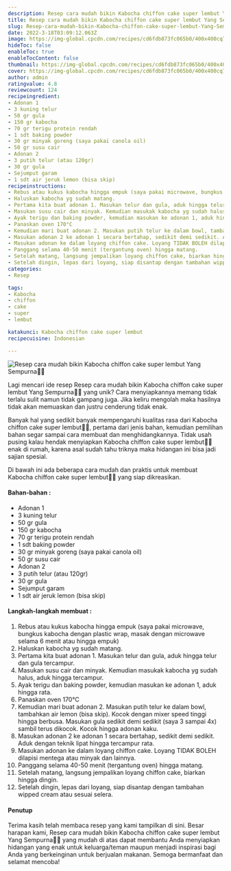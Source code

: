 ```yaml
---
description: Resep cara mudah bikin Kabocha chiffon cake super lembut Yang Sempurna"
title: Resep cara mudah bikin Kabocha chiffon cake super lembut Yang Sempurna
slug: Resep-cara-mudah-bikin-Kabocha-chiffon-cake-super-lembut-Yang-Sempurna
date: 2022-3-18T03:09:12.063Z
image: https://img-global.cpcdn.com/recipes/cd6fdb873fc065b0/400x400cq70/photo.jpg
hideToc: false
enableToc: true
enableTocContent: false
thumbnail: https://img-global.cpcdn.com/recipes/cd6fdb873fc065b0/400x400cq70/photo.jpg
cover: https://img-global.cpcdn.com/recipes/cd6fdb873fc065b0/400x400cq70/photo.jpg
author: admin
ratingvalue: 4.8
reviewcount: 124
recipeingredient:
- Adonan 1
- 3 kuning telur
- 50 gr gula
- 150 gr kabocha
- 70 gr terigu protein rendah
- 1 sdt baking powder
- 30 gr minyak goreng (saya pakai canola oil)
- 50 gr susu cair
- Adonan 2
- 3 putih telur (atau 120gr)
- 30 gr gula
- Sejumput garam
- 1 sdt air jeruk lemon (bisa skip)
recipeinstructions:
- Rebus atau kukus kabocha hingga empuk (saya pakai microwave, bungkus kabocha dengan plastic wrap, masak dengan microwave selama 6 menit atau hingga empuk)
- Haluskan kabocha yg sudah matang.
- Pertama kita buat adonan 1. Masukan telur dan gula, aduk hingga telur dan gula tercampur.
- Masukan susu cair dan minyak. Kemudian masukak kabocha yg sudah halus, aduk hingga tercampur.
- Ayak terigu dan baking powder, kemudian masukan ke adonan 1, aduk hingga rata.
- Panaskan oven 170°C
- Kemudian mari buat adonan 2. Masukan putih telur ke dalam bowl, tambahkan air lemon (bisa skip). Kocok dengan mixer speed tinggi hingga berbusa. Masukan gula sedikit demi sedikit (saya 3 sampai 4x) sambil terus dikocok. Kocok hingga adonan kaku.
- Masukan adonan 2 ke adonan 1 secara bertahap, sedikit demi sedikit. Aduk dengan teknik lipat hingga tercampur rata.
- Masukan adonan ke dalam loyang chiffon cake. Loyang TIDAK BOLEH dilapisi mentega atau minyak dan lainnya.
- Panggang selama 40-50 menit (tergantung oven) hingga matang.
- Setelah matang, langsung jempalikan loyang chiffon cake, biarkan hingga dingin.
- Setelah dingin, lepas dari loyang, siap disantap dengan tambahan wipped cream atau sesuai selera.
categories:
- Resep

tags:
- Kabocha
- chiffon
- cake
- super
- lembut

katakunci: Kabocha chiffon cake super lembut
recipecuisine: Indonesian

---
```


![Resep cara mudah bikin Kabocha chiffon cake super lembut Yang Sempurna👩‍🍳](https://img-global.cpcdn.com/recipes/cd6fdb873fc065b0/400x400cq70/photo.jpg)

Lagi mencari ide resep Resep cara mudah bikin Kabocha chiffon cake super lembut Yang Sempurna👩‍🍳 yang unik? Cara menyiapkannya memang tidak terlalu sulit namun tidak gampang juga. Jika keliru mengolah maka hasilnya tidak akan memuaskan dan justru cenderung tidak enak.

Banyak hal yang sedikit banyak mempengaruhi kualitas rasa dari Kabocha chiffon cake super lembut👩‍🍳, pertama dari jenis bahan, kemudian pemilihan bahan segar sampai cara membuat dan menghidangkannya. Tidak usah pusing kalau hendak menyiapkan Kabocha chiffon cake super lembut👩‍🍳 enak di rumah, karena asal sudah tahu triknya maka hidangan ini bisa jadi sajian spesial.

Di bawah ini ada beberapa cara mudah dan praktis untuk membuat Kabocha chiffon cake super lembut👩‍🍳 yang siap dikreasikan.

<!--inarticleads1-->

#### Bahan-bahan :

- Adonan 1
- 3 kuning telur
- 50 gr gula
- 150 gr kabocha
- 70 gr terigu protein rendah
- 1 sdt baking powder
- 30 gr minyak goreng (saya pakai canola oil)
- 50 gr susu cair
- Adonan 2
- 3 putih telur (atau 120gr)
- 30 gr gula
- Sejumput garam
- 1 sdt air jeruk lemon (bisa skip)

<!--inarticleads2-->

#### Langkah-langkah membuat :

1. Rebus atau kukus kabocha hingga empuk (saya pakai microwave, bungkus kabocha dengan plastic wrap, masak dengan microwave selama 6 menit atau hingga empuk)
1. Haluskan kabocha yg sudah matang.
1. Pertama kita buat adonan 1. Masukan telur dan gula, aduk hingga telur dan gula tercampur.
1. Masukan susu cair dan minyak. Kemudian masukak kabocha yg sudah halus, aduk hingga tercampur.
1. Ayak terigu dan baking powder, kemudian masukan ke adonan 1, aduk hingga rata.
1. Panaskan oven 170°C
1. Kemudian mari buat adonan 2. Masukan putih telur ke dalam bowl, tambahkan air lemon (bisa skip). Kocok dengan mixer speed tinggi hingga berbusa. Masukan gula sedikit demi sedikit (saya 3 sampai 4x) sambil terus dikocok. Kocok hingga adonan kaku.
1. Masukan adonan 2 ke adonan 1 secara bertahap, sedikit demi sedikit. Aduk dengan teknik lipat hingga tercampur rata.
1. Masukan adonan ke dalam loyang chiffon cake. Loyang TIDAK BOLEH dilapisi mentega atau minyak dan lainnya.
1. Panggang selama 40-50 menit (tergantung oven) hingga matang.
1. Setelah matang, langsung jempalikan loyang chiffon cake, biarkan hingga dingin.
1. Setelah dingin, lepas dari loyang, siap disantap dengan tambahan wipped cream atau sesuai selera.

#### Penutup

Terima kasih telah membaca resep yang kami tampilkan di sini. Besar harapan kami, Resep cara mudah bikin Kabocha chiffon cake super lembut Yang Sempurna👩‍🍳 yang mudah di atas dapat membantu Anda menyiapkan hidangan yang enak untuk keluarga/teman maupun menjadi inspirasi bagi Anda yang berkeinginan untuk berjualan makanan. Semoga bermanfaat dan selamat mencoba!